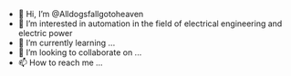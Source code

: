 - 👋 Hi, I’m @Alldogsfallgotoheaven
- 👀 I’m interested in automation in the field of electrical engineering and electric power
- 🌱 I’m currently learning ...
- 💞️ I’m looking to collaborate on ...
- 📫 How to reach me ...

<!---
Alldogsfallgotoheaven/Alldogsfallgotoheaven is a ✨ special ✨ repository because its `README.md` (this file) appears on your GitHub profile.
You can click the Preview link to take a look at your changes.
--->
